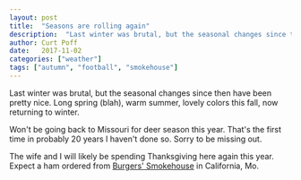 ```yaml
---
layout: post
title:  "Seasons are rolling again"
description:  "Last winter was brutal, but the seasonal changes since then have been pretty nice."
author: Curt Poff
date:   2017-11-02
categories: ["weather"]
tags: ["autumn", "football", "smokehouse"]
---
```


Last winter was brutal, but the seasonal changes since then have been pretty nice. Long spring (blah), warm summer, lovely colors this fall, now returning to winter.

<!--more-->

Won't be going back to Missouri for deer season this year. That's the first time in probably 20 years I haven't done so. Sorry to be missing out.

The wife and I will likely be spending Thanksgiving here again this year. Expect a ham ordered from <a href="https://smokehouse.com">Burgers' Smokehouse</a> in California, Mo.

